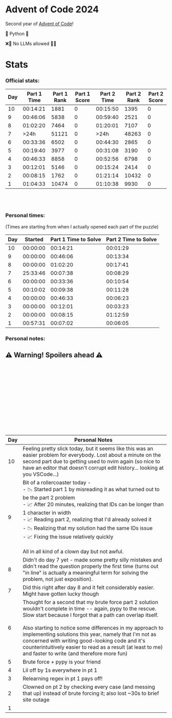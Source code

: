 # Advent of Code 2024

Second year of [Advent of Code](https://adventofcode.com/)!

🐍 Python 🐍

❌🤖 No LLMs allowed 🤖❌

# Stats

### Official stats:

| Day | Part 1 Time | Part 1 Rank | Part 1 Score | Part 2 Time | Part 2 Rank | Part 2 Score |
| --- | ----------- | ----------- | ------------ | ----------- | ----------- | ------------ |
| 10  | 00:14:21    | 1881        | 0            | 00:15:50    | 1395        | 0            |
| 9   | 00:46:06    | 5838        | 0            | 00:59:40    | 2521        | 0            |
| 8   | 01:02:20    | 7464        | 0            | 01:20:01    | 7107        | 0            |
| 7   | >24h        | 51121       | 0            | >24h        | 48263       | 0            |
| 6   | 00:33:36    | 6502        | 0            | 00:44:30    | 2865        | 0            |
| 5   | 00:19:40    | 3977        | 0            | 00:31:08    | 3190        | 0            |
| 4   | 00:46:33    | 8858        | 0            | 00:52:56    | 6798        | 0            |
| 3   | 00:12:01    | 5146        | 0            | 00:15:24    | 2414        | 0            |
| 2   | 00:08:15    | 1762        | 0            | 01:21:14    | 10432       | 0            |
| 1   | 01:04:33    | 10474       | 0            | 01:10:38    | 9930        | 0            |

<br><br>

### Personal times:

(Times are starting from when I actually opened each part of the puzzle)

| Day | Started  | Part 1 Time to Solve | Part 2 Time to Solve |
| --- | -------- | -------------------- | -------------------- |
| 10  | 00:00:00 | 00:14:21             | 00:01:29             |
| 9   | 00:00:00 | 00:46:06             | 00:13:34             |
| 8   | 00:00:00 | 01:02:20             | 00:17:41             |
| 7   | 25:33:46 | 00:07:38             | 00:08:29             |
| 6   | 00:00:00 | 00:33:36             | 00:10:54             |
| 5   | 00:10:02 | 00:09:38             | 00:11:28             |
| 4   | 00:00:00 | 00:46:33             | 00:06:23             |
| 3   | 00:00:00 | 00:12:01             | 00:03:23             |
| 2   | 00:00:00 | 00:08:15             | 01:12:59             |
| 1   | 00:57:31 | 00:07:02             | 00:06:05             |

### Personal notes:

## ⚠️ **Warning! Spoilers ahead** ⚠️

<br><br>
<br><br>
<br><br>
<br><br>
<br><br>
<br><br>

| Day | Personal Notes                                                                                                                                                                                                                                                                                                                                                                                                                                                         |
| --- | ---------------------------------------------------------------------------------------------------------------------------------------------------------------------------------------------------------------------------------------------------------------------------------------------------------------------------------------------------------------------------------------------------------------------------------------------------------------------- |
| 10  | Feeling pretty slick today, but it seems like this was an easier problem for everybody. Lost about a minute on the second part due to getting used to nvim again (so nice to have an editor that doesn't corrupt edit history... looking at you VSCode...)                                                                                                                                                                                                             |
| 9   | Bit of a rollercoaster today - <br> - 📉 Started part 1 by misreading it as what turned out to be the part 2 problem <br> - 📈 After 20 minutes, realizing that IDs can be longer than 1 character in width <br> - 📈 Reading part 2, realizing that I'd already solved it <br> - 📉 Realizing that my solution had the same IDs issue <br> - 📈 Fixing the issue relatively quickly <br><br> All in all kind of a clown day but not awful.                            |
| 8   | Didn't do day 7 yet - made some pretty silly mistakes and didn't read the question properly the first time (turns out "in line" is actually a meaningful term for solving the problem, not just exposition).                                                                                                                                                                                                                                                           |
| 7   | Did this right after day 8 and it felt considerably easier. Might have gotten lucky though                                                                                                                                                                                                                                                                                                                                                                             |
| 6   | Thought for a second that my brute force part 2 solution wouldn't complete in time -- again, pypy to the rescue. Slow start because I forgot that a path can overlap itself.<br><br> Also starting to notice some differences in my approach to implementing solutions this year, namely that I'm not as concerned with writing good-looking code and it's counterintuitively easier to read as a result (at least to me) and faster to write (and therefore more fun) |
| 5   | Brute force + pypy is your friend                                                                                                                                                                                                                                                                                                                                                                                                                                      |
| 4   | Lil off by 1s everywhere in pt 1                                                                                                                                                                                                                                                                                                                                                                                                                                       |
| 3   | Relearning regex in pt 1 pays off!                                                                                                                                                                                                                                                                                                                                                                                                                                     |
| 2   | Clowned on pt 2 by checking every case (and messing that up) instead of brute forcing it; also lost ~30s to brief site outage                                                                                                                                                                                                                                                                                                                                          |
| 1   |                                                                                                                                                                                                                                                                                                                                                                                                                                                                        |
